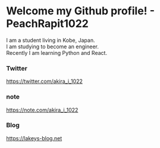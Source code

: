 # Welcome my Github profile! - PeachRapit1022

I am a student living in Kobe, Japan.  
I am studying to become an engineer.  
Recently I am learning Python and React.  

### Twitter
https://twitter.com/akira_i_1022

### note
https://note.com/akira_i_1022

### Blog
https://lakeys-blog.net



<!---
PeachRapit1022/PeachRapit1022 is a ✨ special ✨ repository because its `README.md` (this file) appears on your GitHub profile.
You can click the Preview link to take a look at your changes.
--->
